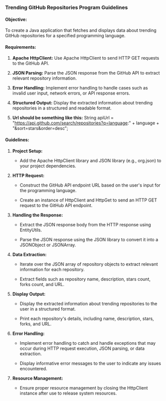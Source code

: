 ### Trending GitHub Repositories Program Guidelines

#### Objective:

To create a Java application that fetches and displays data about trending GitHub repositories for a specified programming language.

#### Requirements:

1.  **Apache HttpClient:** Use Apache HttpClient to send HTTP GET requests to the GitHub API.
    
2.  **JSON Parsing:** Parse the JSON response from the GitHub API to extract relevant repository information.
    
3.  **Error Handling:** Implement error handling to handle cases such as invalid user input, network errors, or API response errors.
    
4.  **Structured Output:** Display the extracted information about trending repositories in a structured and readable format.
5.  **Url should be  something like this:** String apiUrl = "https://api.github.com/search/repositories?q=language:" + language + "&sort=stars&order=desc";

    

#### Guidelines:

1.  **Project Setup:**
    
        
    *   Add the Apache HttpClient library and JSON library (e.g., org.json) to your project dependencies.
        
2.  **HTTP Request:**
    
    *   Construct the GitHub API endpoint URL based on the user's input for the programming language.
        
    *   Create an instance of HttpClient and HttpGet to send an HTTP GET request to the GitHub API endpoint.
        
3.  **Handling the Response:**
    
    *   Extract the JSON response body from the HTTP response using EntityUtils.
        
    *   Parse the JSON response using the JSON library to convert it into a JSONObject or JSONArray.
        
4.  **Data Extraction:**
    
    *   Iterate over the JSON array of repository objects to extract relevant information for each repository.
        
    *   Extract fields such as repository name, description, stars count, forks count, and URL.
        
5.  **Display Output:**
    
    *   Display the extracted information about trending repositories to the user in a structured format.
        
    *   Print each repository's details, including name, description, stars, forks, and URL.
        
6.  **Error Handling:**
    
    *   Implement error handling to catch and handle exceptions that may occur during HTTP request execution, JSON parsing, or data extraction.
        
    *   Display informative error messages to the user to indicate any issues encountered.
        
7.  **Resource Management:**
    
    *   Ensure proper resource management by closing the HttpClient instance after use to release system resources.
